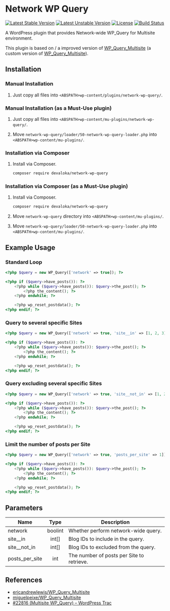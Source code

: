 # Network WP Query

[![Latest Stable Version][stable-image]][stable-url]
[![Latest Unstable Version][unstable-image]][unstable-url]
[![License][license-image]][license-url]
[![Build Status][travis-image]][travis-url]

A WordPress plugin that provides Network-wide WP_Query for Multisite
environment.

This plugin is based on / a improved version of [WP_Query_Multisite](https://github.com/miguelpeixe/WP_Query_Multisite)
(a custom version of [WP_Query_Multisite](https://github.com/ericandrewlewis/WP_Query_Multisite)).

## Installation

### Manual Installation

1.  Just copy all files into `<ABSPATH>wp-content/plugins/network-wp-query/`.

### Manual Installation (as a Must-Use plugin)

1.  Just copy all files into `<ABSPATH>wp-content/mu-plugins/network-wp-query/`.

2.  Move `network-wp-query/loader/50-network-wp-query-loader.php`
    into `<ABSPATH>wp-content/mu-plugins/`.

### Installation via Composer

1.  Install via Composer.

    ```sh
    composer require devaloka/network-wp-query
    ```

### Installation via Composer (as a Must-Use plugin)

1.  Install via Composer.

    ```sh
    composer require devaloka/network-wp-query
    ```

2.  Move `network-wp-query` directory into
    `<ABSPATH>wp-content/mu-plugins/`.

3.  Move `network-wp-query/loader/50-network-wp-query-loader.php`
    into `<ABSPATH>wp-content/mu-plugins/`.

## Example Usage

### Standard Loop

```php
<?php $query = new WP_Query(['network' => true]); ?>

<?php if ($query->have_posts()): ?>
    <?php while ($query->have_posts()): $query->the_post(); ?>
        <?php the_content(); ?>
    <?php endwhile; ?>

    <?php wp_reset_postdata(); ?>
<?php endif; ?>
```

### Query to several specific Sites

```php
<?php $query = new WP_Query(['network' => true, 'site__in' => [1, 2, 3]]); ?>

<?php if ($query->have_posts()): ?>
    <?php while ($query->have_posts()): $query->the_post(); ?>
        <?php the_content(); ?>
    <?php endwhile; ?>

    <?php wp_reset_postdata(); ?>
<?php endif; ?>
```

### Query excluding several specific Sites

```php
<?php $query = new WP_Query(['network' => true, 'site__not_in' => [1, 2, 3]]); ?>

<?php if ($query->have_posts()): ?>
    <?php while ($query->have_posts()): $query->the_post(); ?>
        <?php the_content(); ?>
    <?php endwhile; ?>

    <?php wp_reset_postdata(); ?>
<?php endif; ?>
```

### Limit the number of posts per Site

```php
<?php $query = new WP_Query(['network' => true, 'posts_per_site' => 1]); ?>

<?php if ($query->have_posts()): ?>
    <?php while ($query->have_posts()): $query->the_post(); ?>
        <?php the_content(); ?>
    <?php endwhile; ?>

    <?php wp_reset_postdata(); ?>
<?php endif; ?>
```

## Parameters

| Name           | Type    | Description                               |
| -------------- |:-------:| ----------------------------------------- |
| network        | boolint | Whether perform network-wide query.       |
| site__in       | int[]   | Blog IDs to include in the query.         |
| site__not_in   | int[]   | Blog IDs to excluded from the query.      |
| posts_per_site | int     | The number of posts per Site to retrieve. |

## References

*   [ericandrewlewis/WP_Query_Multisite](https://github.com/ericandrewlewis/WP_Query_Multisite)
*   [miguelpeixe/WP_Query_Multisite](https://github.com/miguelpeixe/WP_Query_Multisite)
*   [#22816 (Multisite WP_Query) – WordPress Trac](https://core.trac.wordpress.org/ticket/22816)

[stable-image]: https://poser.pugx.org/devaloka/network-wp-query/v/stable
[stable-url]: https://packagist.org/packages/devaloka/network-wp-query

[unstable-image]: https://poser.pugx.org/devaloka/network-wp-query/v/unstable
[unstable-url]: https://packagist.org/packages/devaloka/network-wp-query

[license-image]: https://poser.pugx.org/devaloka/network-wp-query/license
[license-url]: https://packagist.org/packages/devaloka/network-wp-query

[travis-image]: https://travis-ci.org/devaloka/network-wp-query.svg?branch=master
[travis-url]: https://travis-ci.org/devaloka/network-wp-query
